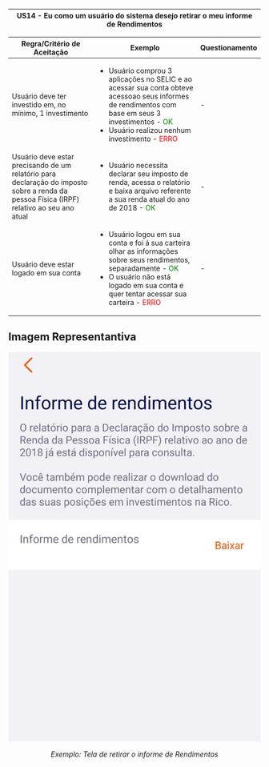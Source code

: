 <table>
    <thead>
        <tr>
            <th colspan="2" rowspan="2"> US14 - Eu como um usuário do sistema desejo retirar o meu informe de Rendimentos</th>
        </tr>        
    </thead>
</table>

<table>
    <thead>
        <tr>
            <th>Regra/Critério de Aceitação</th>
            <th>Exemplo</th>
            <th>Questionamento</th>
        </tr>        
    </thead>
    <tbody>
        <tr>
            <td>Usuário deve ter investido em, no mínimo, 1 investimento</td>
            <td>
                <ul>
                    <li>Usuário comprou 3 aplicações no SELIC e ao acessar sua conta obteve acessoao seus informes de rendimentos com base em seus 3 investimentos - <span style="color:green">OK</span></li>
                    <li>Usuário realizou nenhum investimento - <span style="color:red">ERRO</span></li>
                </ul>
            </td>
            <td> - </td>
        </tr>
        <tr>
            <td>Usuário deve estar precisando de um relatório para declaração do imposto sobre a renda da pessoa Física (IRPF) relativo ao seu ano atual</td>
            <td>
                <ul>
                    <li>Usuário necessita declarar seu imposto de renda, acessa o relatório e baixa arquivo referente a sua renda atual do ano de 2018 - <span style="color:green">OK</span></li>
                </ul>
            </td>
            <td> - </td>
        </tr>
        <tr>
            <td>Usuário deve estar logado em sua conta</td>
            <td>
                <ul>
                    <li>Usuário logou em sua conta e foi á sua carteira olhar as informações sobre seus rendimentos, separadamente - <span style="color:green">OK</span></li>
                    <li>O usuário não está logado em sua conta e quer tentar acessar sua carteira - <span style="color:red">ERRO</span></li>
                </ul>
            </td>
            <td> - </td>
        </tr>
    </tbody>
</table>

## **Imagem Representantiva**

![US01](../../../img/rendimentos.jpg)
<p align="center"><i>Exemplo: Tela de retirar o informe de Rendimentos</i></p>